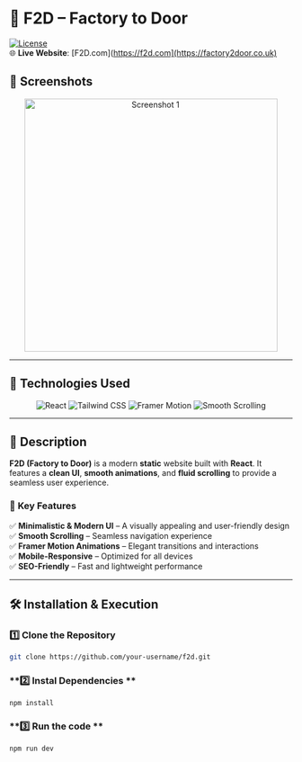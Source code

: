 # 🚛 F2D – Factory to Door  

[![License](https://img.shields.io/badge/license-MIT-blue.svg)](https://opensource.org/licenses/MIT)  
🌐 **Live Website**: [F2D.com](https://f2d.com](https://factory2door.co.uk)  


## 📸 Screenshots  

<div align="center">

  <img src="https://manidev.in/projectOutputs/f2d-home-page.png" alt="Screenshot 1" width="450"/>

</div>

---

## 🚀 Technologies Used  

<div align="center">
  <img src="https://img.shields.io/badge/-React-61DAFB?logo=react&logoColor=white" alt="React" />
  <img src="https://img.shields.io/badge/-Tailwind_CSS-38B2AC?logo=tailwind-css&logoColor=white" alt="Tailwind CSS" />
  <img src="https://img.shields.io/badge/-Framer_Motion-0055FF?logo=framer&logoColor=white" alt="Framer Motion" />
  <img src="https://img.shields.io/badge/-Smooth_Scrolling-FF5733?logo=scrollreveal&logoColor=white" alt="Smooth Scrolling" />
</div>  

---

## 📖 Description  

**F2D (Factory to Door)** is a modern **static** website built with **React**. It features a **clean UI**, **smooth animations**, and **fluid scrolling** to provide a seamless user experience.  

### 🎯 **Key Features**  

✅ **Minimalistic & Modern UI** – A visually appealing and user-friendly design  
✅ **Smooth Scrolling** – Seamless navigation experience  
✅ **Framer Motion Animations** – Elegant transitions and interactions  
✅ **Mobile-Responsive** – Optimized for all devices  
✅ **SEO-Friendly** – Fast and lightweight performance  

---

## 🛠 Installation & Execution  

### **1️⃣ Clone the Repository**  

```bash
git clone https://github.com/your-username/f2d.git
```

### **2️⃣ Instal Dependencies **

```bash
npm install
```

### **3️⃣ Run the code **

``` bash
npm run dev
```



